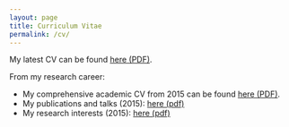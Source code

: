 ```yaml
---
layout: page
title: Curriculum Vitae
permalink: /cv/
---
```


My latest CV can be found [here (PDF)](alexander-shires-cv.pdf).

From my research career:
* My comprehensive academic CV from 2015 can be found [here (PDF)](alexander-shires-cv-physics.pdf).
* My publications and talks (2015): [here (pdf)](publications_and_talks.pdf) 
* My research interests (2015): [here (pdf)](statement_of_research_interests.pdf)

